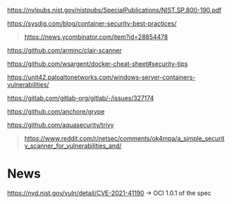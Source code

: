 https://nvlpubs.nist.gov/nistpubs/SpecialPublications/NIST.SP.800-190.pdf

https://sysdig.com/blog/container-security-best-practices/
> https://news.ycombinator.com/item?id=28854478

https://github.com/arminc/clair-scanner

https://github.com/wsargent/docker-cheat-sheet#security-tips

https://unit42.paloaltonetworks.com/windows-server-containers-vulnerabilities/

https://gitlab.com/gitlab-org/gitlab/-/issues/327174

https://github.com/anchore/grype

https://github.com/aquasecurity/trivy
> https://www.reddit.com/r/netsec/comments/ok4mpa/a_simple_security_scanner_for_vulnerabilities_and/

# News
https://nvd.nist.gov/vuln/detail/CVE-2021-41190 -> OCI 1.0.1 of the spec

